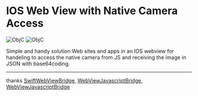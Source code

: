 # IOS Web View with Native Camera Access

![ObjC](https://img.shields.io/badge/Xcode-8.0%2B-brightgreen.svg)
![ObjC](https://img.shields.io/badge/Swift-3.0%2B-orange.svg)


Simple and handy solution Web sites and apps in an IOS webview for handeling to access the native camera from JS and receiving the image in JSON with base64coding.


---
thanks
[SwiftWebViewBridge](https://github.com/ShawnFoo/SwiftWebViewBridge),
[WebViewJavascriptBridge](https://github.com/marcuswestin/WebViewJavascriptBridge),
[WebViewJavascriptBridge](https://github.com/inductionStep/spectralWorkbench_IOS)